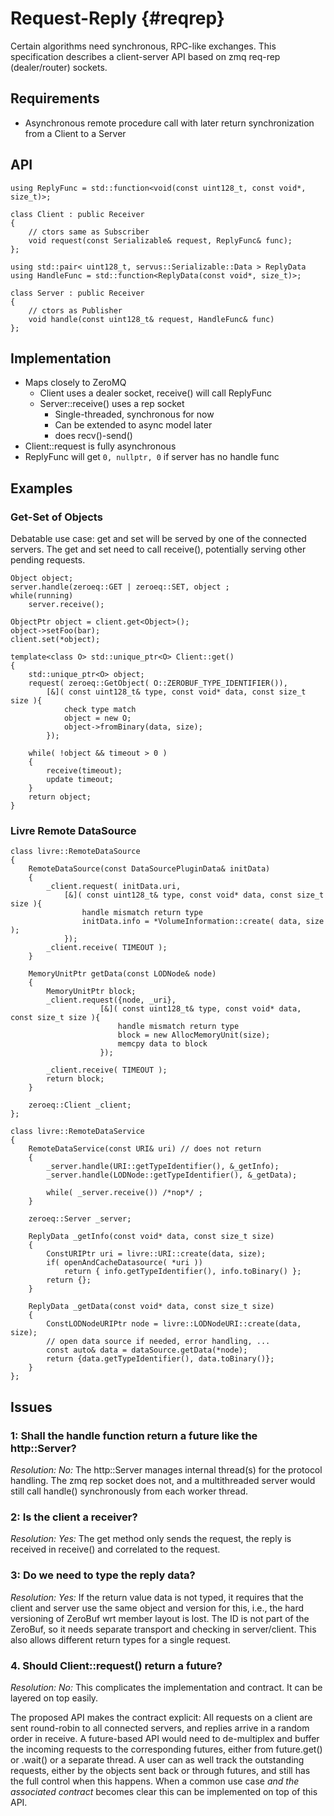 Request-Reply {#reqrep}
============

Certain algorithms need synchronous, RPC-like exchanges. This specification
describes a client-server API based on zmq req-rep (dealer/router) sockets.

## Requirements

* Asynchronous remote procedure call with later return synchronization from a Client to a Server

## API

    using ReplyFunc = std::function<void(const uint128_t, const void*, size_t)>;

    class Client : public Receiver
    {
        // ctors same as Subscriber
        void request(const Serializable& request, ReplyFunc& func);
    };

    using std::pair< uint128_t, servus::Serializable::Data > ReplyData
    using HandleFunc = std::function<ReplyData(const void*, size_t)>;

    class Server : public Receiver
    {
        // ctors as Publisher
        void handle(const uint128_t& request, HandleFunc& func)
    };


## Implementation

* Maps closely to ZeroMQ
  * Client uses a dealer socket, receive() will call ReplyFunc
  * Server::receive() uses a rep socket
    * Single-threaded, synchronous for now
    * Can be extended to async model later
    * does recv()-send()
* Client::request is fully asynchronous
* ReplyFunc will get ```0, nullptr, 0``` if server has no handle func

## Examples

### Get-Set of Objects

Debatable use case: get and set will be served by one of the connected servers.
The get and set need to call receive(), potentially serving other pending requests.

    Object object;
    server.handle(zeroeq::GET | zeroeq::SET, object ;
    while(running)
        server.receive();

    ObjectPtr object = client.get<Object>();
    object->setFoo(bar);
    client.set(*object);

    template<class O> std::unique_ptr<O> Client::get()
    {
        std::unique_ptr<O> object;
        request( zeroeq::GetObject( O::ZEROBUF_TYPE_IDENTIFIER()),
            [&]( const uint128_t& type, const void* data, const size_t size ){
                check type match
                object = new O;
                object->fromBinary(data, size);
            });

        while( !object && timeout > 0 )
        {
            receive(timeout);
            update timeout;
        }
        return object;
    }

### Livre Remote DataSource

    class livre::RemoteDataSource
    {
        RemoteDataSource(const DataSourcePluginData& initData)
        {
            _client.request( initData.uri,
                [&]( const uint128_t& type, const void* data, const size_t size ){
                    handle mismatch return type
                    initData.info = *VolumeInformation::create( data, size );
                });
            _client.receive( TIMEOUT );
        }

        MemoryUnitPtr getData(const LODNode& node)
        {
            MemoryUnitPtr block;
            _client.request({node, _uri},
                        [&]( const uint128_t& type, const void* data, const size_t size ){
                            handle mismatch return type
                            block = new AllocMemoryUnit(size);
                            memcpy data to block
                        });

            _client.receive( TIMEOUT );
            return block;
        }

        zeroeq::Client _client;
    };

    class livre::RemoteDataService
    {
        RemoteDataService(const URI& uri) // does not return
        {
            _server.handle(URI::getTypeIdentifier(), &_getInfo);
            _server.handle(LODNode::getTypeIdentifier(), &_getData);

            while( _server.receive()) /*nop*/ ;
        }

        zeroeq::Server _server;

        ReplyData _getInfo(const void* data, const size_t size)
        {
            ConstURIPtr uri = livre::URI::create(data, size);
            if( openAndCacheDatasource( *uri ))
                return { info.getTypeIdentifier(), info.toBinary() };
            return {};
        }

        ReplyData _getData(const void* data, const size_t size)
        {
            ConstLODNodeURIPtr node = livre::LODNodeURI::create(data, size);
            // open data source if needed, error handling, ...
            const auto& data = dataSource.getData(*node);
            return {data.getTypeIdentifier(), data.toBinary()};
        }
    };

## Issues

### 1: Shall the handle function return a future like the http::Server?

_Resolution: No:_ The http::Server manages internal thread(s) for the protocol
handling. The zmq rep socket does not, and a multithreaded server would still
call handle() synchronously from each worker thread.

### 2: Is the client a receiver?

_Resolution: Yes:_ The get method only sends the request, the reply is received
in receive() and correlated to the request.

### 3: Do we need to type the reply data?

_Resolution: Yes:_ If the return value data is not typed, it requires that the
client and server use the same object and version for this, i.e., the hard
versioning of ZeroBuf wrt member layout is lost. The ID is not part of the
ZeroBuf, so it needs separate transport and checking in server/client. This also
allows different return types for a single request.

### 4. Should Client::request() return a future?

_Resolution: No:_ This complicates the implementation and contract. It can be
layered on top easily.

The proposed API makes the contract explicit: All requests on a client are sent
round-robin to all connected servers, and replies arrive in a random order in
receive. A future-based API would need to de-multiplex and buffer the incoming
requests to the corresponding futures, either from future.get() or .wait() or a
separate thread. A user can as well track the outstanding requests, either by
the objects sent back or through futures, and still has the full control when
this happens. When a common use case *and the associated contract* becomes clear
this can be implemented on top of this API.
